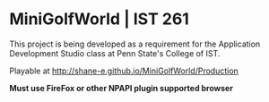 # MiniGolfWorld | IST 261
This project is being developed as a requirement for the Application Development Studio class at Penn State's College of IST.

Playable at http://shane-e.github.io/MiniGolfWorld/Production

**Must use FireFox or other NPAPI plugin supported browser**
